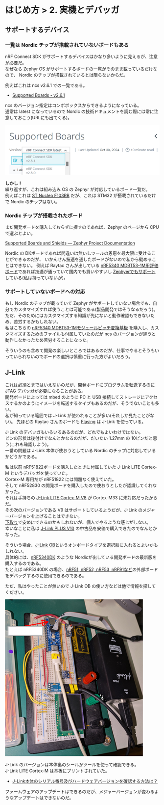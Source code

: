 # はじめ方 > 2. 実機とデバッガ

## サポートするデバイス

### 一覧は Nordic チップが搭載されていないボードもある

nRF Connect SDK がサポートするデバイスはかなり多いように見えるが、注意が必要だ。  
なぜなら Zephyr OS がサポートするボードの一覧がそのまま載っているだけなので、
Nordic のチップが搭載されているとは限らないからだ。

例えばこれは ncs v2.6.1 での一覧である。

* [Supported Boards - v2.6.1](https://docs.nordicsemi.com/bundle/ncs-2.6.1/page/zephyr/boards/index.html)

ncs のバージョン指定はコンボボックスからできるようになっている。  
通常は latest になっているので Nordic の技術ドキュメントを読む際には常に注意しておこう(URLにも出てくる)。  

![image](02-1.png)

**しかし！**  
繰り返すが、これは組み込み OS の Zephyr が対応しているボード一覧だ。  
例えばこれは [ST Nucleo F103RB](https://docs.nordicsemi.com/bundle/ncs-2.6.1/page/zephyr/boards/arm/nucleo_f103rb/doc/index.html) だが、これは STM32 が搭載されているだけで Nordic のチップはない。

### Nordic チップが搭載されたボード

まだ開発ボードを購入しておらずに探すのであれば、Zephyr のページから CPU で選ぶとよい。

[Supported Boards and Shields — Zephyr Project Documentation](https://docs.zephyrproject.org/latest/boards/index.html#soc=nrf5340)

Nordic の DKボードであれば間違いは無いしツールの恩恵を最大限に受けることができるのだが、
いかんせん技適を通したボードがないので私から勧めることはできない。
例えば Raytac さんが出している [nRF5340 MDBT53-1M用評価ボード](https://www.switch-science.com/products/8620?_pos=1&_sid=6944ab6c4&_ss=r)であれば技適が通っていて国内でも買いやすいし [Zephyerでもサポート](https://docs.nordicsemi.com/bundle/ncs-2.6.1/page/zephyr/boards/arm/raytac_mdbt53_db_40_nrf5340/doc/index.html)している(私は持っていないが)。

### サポートしていないボードへの対応

もし Nordic のチップが載っていて Zephyr がサポートしていない場合でも、自分でカスタマイズすれば使うことは可能である(製品開発ではそうなるだろう)。  
ただ、そのためにはカスタマイズする知識が先にないと動作確認もできないため、苦労するかもしれない。  
私はこちらの [nRF5340 MDBT53-1Mモジュールピッチ変換基板](https://www.switch-science.com/products/8658) を購入し、カスタマイズするためのファイルも付属していたのだが ncs のバージョンが違うと動作しなかったため苦労することになった。

そういうのも含めて開発の楽しいところではあるのだが、仕事でやるとそうもいっていられないのでボードの選択は慎重に行った方がよいだろう。

## J-Link

これは必須とまではいえないのだが、開発ボードにプログラムを転送するのに JTAG デバッガが必要になることがある。  
開発ボードによっては mbed のように PC と USB 接続してストレージにアクセスするかのようにイメージを転送するタイプもあるのだが、そうでないことも多い。  
私が知っている範囲では J-Link が使われることが多い(それしか見たことがない)。
先ほどの Raytac さんのボードも [Flasing](https://docs.nordicsemi.com/bundle/ncs-2.6.1/page/zephyr/boards/arm/raytac_mdbt53_db_40_nrf5340/doc/index.html#flashing) は J-Link を使っている。

J-Link のデバッガもいろいろあるのだが、どれでもよいわけではない。  
ピンの形状は後付けでなんとかなるのだが、だいたい 1.27mm の 10ピンだと思う(これも確認しよう)。  
一番の問題は J-Link 本体が使おうとしている Nordic のチップに対応しているかどうかである。

私は以前 nRF51822ボードを購入したときに付属していた J-Link LITE Cortex-M というデバッガを使っていた。  
Cortex-M 専用だが nRF51822 には問題なく使えていた。  
そして nRF52830 の開発ボードを購入したので使おうとしたが認識してくれなかった。  
それは手持ちの [J-Link LITE Cortex-M V8](https://wiki.segger.com/J-Link_LITE_Cortex-M_V8) が Cortex-M33 に未対応だったからだ。  
その次のバージョンである V9 はサポートしているようだが、J-Link のメジャーバージョンを上げることはできない。  
[下取り](https://www.segger.com/purchase/trade-in-program/)で安めにできるのかもしれないが、個人でやるような感じがしない。  
幸いなことに私は [J-Link PLUS V10](https://wiki.segger.com/J-Link_PLUS_V10) の中古品を安価で購入できたのでなんとかなった。

そういう場合、[J-Link OB](https://www.segger.com/products/debug-probes/j-link/models/j-link-ob/)というオンボードタイプを選択肢に入れるとよいかもしれない。  
具体的には、[nRF5340DK](https://www.nordicsemi.com/Products/Development-hardware/nRF5340-DK) のような Nordicが出している開発ボードの最新版を購入するのである。  
たとえば nRF5340DK の場合、[nRF51, nRF52, nRF53, nRF91など](https://docs.nordicsemi.com/bundle/ug_nrf5340_dk/page/UG/dk/hw_debug_out_segger53.html)の外部ボードをデバッグするのに使用できるのである。

ただ、私はやったことが無いので J-Link OB の使い方などは他で情報を探してください。

![image](02-2.png)

J-Link のバージョンは本体裏のシールかツールを使って確認できる。  
J-Link LITE Cortex-M は基板にプリントされていた。

* [J-Link本体のシリアル番号及びハードウェアバージョンを確認する方法は？](https://www.embitek.co.jp/support/faq/jlink/Q210210/)

ファームウェアのアップデートはできるのだが、メジャーバージョンが変わるようなアップデートはできないのだ。
